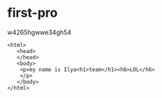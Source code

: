 # first-pro
w4265hgwwe34gh54
 <!DOCTYPE html>
	<html>
       <head>	   
	   </head>
	   <body>
		<p>my name is Ilya<h1>team</h1><h6>LOL</h6>
		</p>
	   </body>
	</html>	
